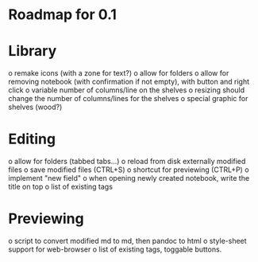 Roadmap for 0.1
===============

# Library
o remake icons (with a zone for text?)
o allow for folders
o allow for removing notebook (with confirmation if not empty), with button and
  right click
o variable number of columns/line on the shelves
o resizing should change the number of columns/lines for the shelves
o special graphic for shelves (wood?)

# Editing
o allow for folders (tabbed tabs...)
o reload from disk externally modified files
o save modified files (CTRL+S)
o shortcut for previewing (CTRL+P)
o implement "new field"
o when opening newly created notebook, write the title on top
o list of existing tags

# Previewing
o script to convert modified md to md, then pandoc to html
o style-sheet support for web-browser
o list of existing tags, toggable buttons.
